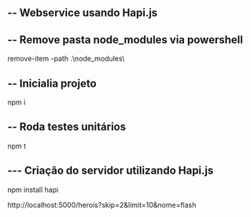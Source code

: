 ## -- Webservice usando Hapi.js

## -- Remove pasta node_modules via powershell
remove-item -path .\node_modules\

## -- Inicialia projeto
npm i

## -- Roda testes unitários
npm t

## --- Criação do servidor utilizando Hapi.js
npm install hapi


http://localhost:5000/herois?skip=2&limit=10&nome=flash